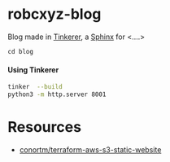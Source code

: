 # robcxyz-blog
Blog made in [Tinkerer](), a [Sphinx]() for <....>

```
cd blog 
```

#### Using Tinkerer 
```bash
tinker  --build 
python3 -m http.server 8001
```

# Resources 

- [conortm/terraform-aws-s3-static-website](https://github.com/conortm/terraform-aws-s3-static-website)